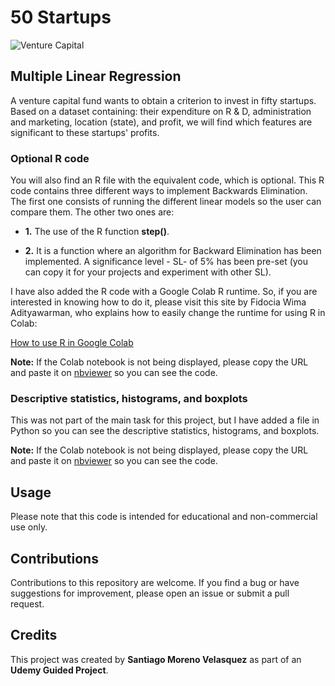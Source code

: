 # 50 Startups 

![Venture Capital](https://media.istockphoto.com/id/486777114/photo/venture-capital-concept-image-with-business-icons-and-copyspace.jpg?s=612x612&w=0&k=20&c=oMm-W9L2lvBgAgejZ9YR3C1ppFYFPJKZgvXgHzbSmZo=)

## Multiple Linear Regression 

A venture capital fund wants to obtain a criterion to invest in fifty startups. Based on a dataset containing: their expenditure on R & D, administration and marketing, location (state), and profit, we will find which features are significant to these startups' profits.


### Optional R code

You will also find an R file with the equivalent code, which is optional. This R code contains three different ways to implement Backwards Elimination. The first one consists of running the different linear models so the user can compare them. The other two ones are:

- **1.** The use of the R function **step()**.

- **2.** It is a function where an algorithm for Backward Elimination has been implemented. A significance level - SL- of 5% has been pre-set (you can copy it for your projects and experiment with other SL).

I have also added the R code with a Google Colab R runtime. So, if you are interested in knowing how to do it, please visit this site by Fidocia Wima Adityawarman, who explains how to easily change the runtime for using R in Colab:

[How to use R in Google Colab](http://https://towardsdatascience.com/how-to-use-r-in-google-colab-b6e02d736497 "How to use R in Google Colab")

**Note:** If the Colab notebook is not being displayed, please copy the URL and paste it on [nbviewer](https://nbviewer.org/ "nbviewer") so you can see the code.

### Descriptive statistics, histograms, and boxplots

This was not part of the main task for this project, but I have added a file in Python so you can see the descriptive statistics, histograms, and boxplots.

**Note:** If the Colab notebook is not being displayed, please copy the URL and paste it on [nbviewer](https://nbviewer.org/ "nbviewer") so you can see the code.

## Usage

Please note that this code is intended for educational and non-commercial use only.

## Contributions

Contributions to this repository are welcome. If you find a bug or have suggestions for improvement, please open an issue or submit a pull request.

## Credits

This project was created by **Santiago Moreno Velasquez** as part of an **Udemy Guided Project**.
